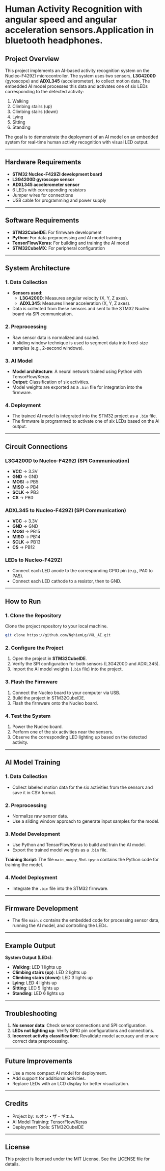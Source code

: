# Human Activity Recognition with angular speed and angular acceleration sensors.Application in bluetooth headphones.


## Project Overview
This project implements an AI-based activity recognition system on the Nucleo-F429ZI microcontroller. The system uses two sensors, **L3G4200D** (gyroscope) and **ADXL345** (accelerometer), to collect motion data. The embedded AI model processes this data and activates one of six LEDs corresponding to the detected activity:

1. Walking
2. Climbing stairs (up)
3. Climbing stairs (down)
4. Lying
5. Sitting
6. Standing

The goal is to demonstrate the deployment of an AI model on an embedded system for real-time human activity recognition with visual LED output.

---

## Hardware Requirements
- **STM32 Nucleo-F429ZI development board**
- **L3G4200D gyroscope sensor**
- **ADXL345 accelerometer sensor**
- 6 LEDs with corresponding resistors
- Jumper wires for connections
- USB cable for programming and power supply

---

## Software Requirements
- **STM32CubeIDE**: For firmware development
- **Python**: For data preprocessing and AI model training
- **TensorFlow/Keras**: For building and training the AI model
- **STM32CubeMX**: For peripheral configuration

---

## System Architecture
### 1. Data Collection
- **Sensors used**:
  - **L3G4200D**: Measures angular velocity (X, Y, Z axes).
  - **ADXL345**: Measures linear acceleration (X, Y, Z axes).
- Data is collected from these sensors and sent to the STM32 Nucleo board via SPI communication.

### 2. Preprocessing
- Raw sensor data is normalized and scaled.
- A sliding window technique is used to segment data into fixed-size samples (e.g., 2-second windows).

### 3. AI Model
- **Model architecture**: A neural network trained using Python with TensorFlow/Keras.
- **Output**: Classification of six activities.
- Model weights are exported as a `.bin` file for integration into the firmware.

### 4. Deployment
- The trained AI model is integrated into the STM32 project as a `.bin` file.
- The firmware is programmed to activate one of six LEDs based on the AI output.

---

## Circuit Connections
### L3G4200D to Nucleo-F429ZI (SPI Communication)
- **VCC** -> 3.3V
- **GND** -> GND
- **MOSI** -> PB5
- **MISO** -> PB4
- **SCLK** -> PB3
- **CS** -> PB0

### ADXL345 to Nucleo-F429ZI (SPI Communication)
- **VCC** -> 3.3V
- **GND** -> GND
- **MOSI** -> PB15
- **MISO** -> PB14
- **SCLK** -> PB13
- **CS** -> PB12

### LEDs to Nucleo-F429ZI
- Connect each LED anode to the corresponding GPIO pin (e.g., PA0 to PA5).
- Connect each LED cathode to a resistor, then to GND.

---

## How to Run
### 1. Clone the Repository
Clone the project repository to your local machine.
```bash
git clone https://github.com/NghiemLg/VXL_AI.git
```

### 2. Configure the Project
1. Open the project in **STM32CubeIDE**.
2. Verify the SPI configuration for both sensors (L3G4200D and ADXL345).
3. Import the AI model weights (`.bin` file) into the project.

### 3. Flash the Firmware
1. Connect the Nucleo board to your computer via USB.
2. Build the project in STM32CubeIDE.
3. Flash the firmware onto the Nucleo board.

### 4. Test the System
1. Power the Nucleo board.
2. Perform one of the six activities near the sensors.
3. Observe the corresponding LED lighting up based on the detected activity.

---

## AI Model Training
### 1. Data Collection
- Collect labeled motion data for the six activities from the sensors and save it in CSV format.

### 2. Preprocessing
- Normalize raw sensor data.
- Use a sliding window approach to generate input samples for the model.

### 3. Model Development
- Use Python and TensorFlow/Keras to build and train the AI model.
- Export the trained model weights as a `.bin` file.

**Training Script**: The file `main_numpy_5hd.ipynb` contains the Python code for training the model.

### 4. Model Deployment
- Integrate the `.bin` file into the STM32 firmware.

---

## Firmware Development
- The file `main.c` contains the embedded code for processing sensor data, running the AI model, and controlling the LEDs.

---

## Example Output
**System Output (LEDs)**:
- **Walking**: LED 1 lights up
- **Climbing stairs (up)**: LED 2 lights up
- **Climbing stairs (down)**: LED 3 lights up
- **Lying**: LED 4 lights up
- **Sitting**: LED 5 lights up
- **Standing**: LED 6 lights up

---

## Troubleshooting
1. **No sensor data**: Check sensor connections and SPI configuration.
2. **LEDs not lighting up**: Verify GPIO pin configurations and connections.
3. **Incorrect activity classification**: Revalidate model accuracy and ensure correct data preprocessing.

---

## Future Improvements
- Use a more compact AI model for deployment.
- Add support for additional activities.
- Replace LEDs with an LCD display for better visualization.

---

## Credits
- Project by: ルオン・ザ・ギエム
- AI Model Training: TensorFlow/Keras
- Deployment Tools: STM32CubeIDE

---

## License
This project is licensed under the MIT License. See the LICENSE file for details.

